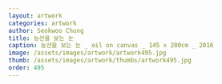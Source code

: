 ```yaml
---
layout: artwork
categories: artwork
author: Seokwoo Chung
title: 능선을 보는 눈
caption: 능선을 보는 눈 _ oil on canvas _ 145 x 200cm _ 2016
image: /assets/images/artwork/artwork495.jpg
thumb: /assets/images/artwork/thumbs/artwork495.jpg
order: 495
---
```

